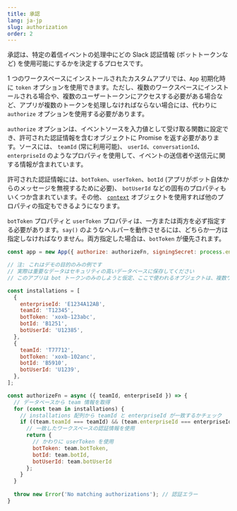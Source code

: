 ```yaml
---
title: 承認
lang: ja-jp
slug: authorization
order: 2
---
```


<div class="section-content">
承認は、特定の着信イベントの処理中にどの Slack 認証情報 (ボットトークンなど) を使用可能にするかを決定するプロセスです。

1 つのワークスペースにインストールされたカスタムアプリでは、`App` 初期化時に `token` オプションを使用できます。ただし、複数のワークスペースにインストールされる場合や、複数のユーザートークンにアクセスする必要がある場合など、アプリが複数のトークンを処理しなければならない場合には、代わりに `authorize` オプションを使用する必要があります。

`authorize` オプションは、イベントソースを入力値として受け取る関数に設定でき、許可された認証情報を含むオブジェクトに Promise を返す必要があります。ソースには、 `teamId` (常に利用可能)、 `userId`、`conversationId`、`enterpriseId` のようなプロパティを使用して、イベントの送信者や送信元に関する情報が含まれています。

許可された認証情報には、`botToken`、`userToken`、`botId` (アプリがボット自体からのメッセージを無視するために必要)、 `botUserId` などの固有のプロパティもいくつか含まれています。その他、 [`context`](#context) オブジェクトを使用すれば他のプロパティの指定もできるようになります。

`botToken` プロパティと `userToken` プロパティは、一方または両方を必ず指定する必要があります。`say()` のようなヘルパーを動作させるには、どちらか一方は指定しなければなりません。両方指定した場合は、`botToken` が優先されます。
</div>

```javascript
const app = new App({ authorize: authorizeFn, signingSecret: process.env.SLACK_SIGNING_SECRET });

// 注: これはデモの目的のみの例です
// 実際は重要なデータはセキュリティの高いデータベースに保存してください
// このアプリは bot トークンのみのしようと仮定、ここで使われるオブジェクトは、複数ワークスペースにアプリをインストールする際の認証情報を保管するモデルとします

const installations = [
  {
    enterpriseId: 'E1234A12AB',
    teamId: 'T12345',
    botToken: 'xoxb-123abc',
    botId: 'B1251',
    botUserId: 'U12385',
  },
  {
    teamId: 'T77712',
    botToken: 'xoxb-102anc',
    botId: 'B5910',
    botUserId: 'U1239',
  },
];

const authorizeFn = async ({ teamId, enterpriseId }) => {
  // データベースから team 情報を取得
  for (const team in installations) {
    // installations 配列から teamId と enterpriseId が一致するかチェック
    if ((team.teamId === teamId) && (team.enterpriseId === enterpriseId)) {
      // 一致したワークスペースの認証情報を使用
      return {
        // かわりに userToken を使用
        botToken: team.botToken,
        botId: team.botId,
        botUserId: team.botUserId
      };
    }
  }
  
  throw new Error('No matching authorizations'); // 認証エラー
}
```
